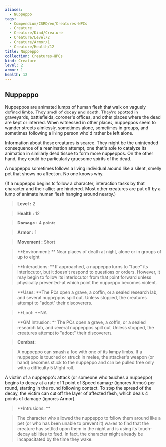 ```yaml
---
aliases:
  - Nuppeppo
tags:
  - Compendium/CSRD/en/Creatures-NPCs
  - Creature
  - Creature/Kind/Creature
  - Creature/Level/2
  - Creature/Armor/1
  - Creature/Health/12
title: Nuppeppo
collection: Creatures-NPCs
kind: Creature
level: 2
armor: 1
health: 12
---
```

## Nuppeppo    
Nuppeppos are animated lumps of human flesh that walk on vaguely defined limbs. They smell of decay and death. They're spotted in graveyards, battlefields, coroner's offices, and other places where the dead are kept or interred. When witnessed in other places, nuppeppos seem to wander streets aimlessly, sometimes alone, sometimes in groups, and sometimes following a living person who'd rather be left alone.  
Information about these creatures is scarce. They might be the unintended consequence of a reanimation attempt, one that's able to catalyze its animation in similarly dead tissue to form more nuppeppos. On the other hand, they could be particularly gruesome spirits of the dead.  
A nuppeppo sometimes follows a living individual around like a silent, smelly pet that shows no affection. No one knows why.   
(If a nuppeppo begins to follow a character, interaction tasks by that character and their allies are hindered. Most other creatures are put off by a lump of animate human flesh hanging around nearby.)    
  
    
> **Level :** 2    
> **Health :** 12    
> **Damage :** 4 points    
> **Armor :** 1    
> **Movement :** Short    
> **Environment: ** Near places of death at night, alone or in groups of up to eight    
> **Interactions: ** If approached, a nuppeppo turns to "face" its interlocutor, but it doesn't respond to questions or orders. However, it may begin to follow its interlocutor from that point forward unless physically prevented-at which point the nuppeppo becomes violent.    
> **Uses: **The PCs open a grave, a coffin, or a sealed research lab, and several nuppeppos spill out. Unless stopped, the creatures attempt to "adopt" their discoverers.    
> **Loot: **NA    
> **GM Intrusion: ** The PCs open a grave, a coffin, or a sealed research lab, and several nuppeppos spill out. Unless stopped, the creatures attempt to "adopt" their discoverers.    
  
> **Combat:**   
> A nuppeppo can smash a foe with one of its lumpy limbs. If a nuppeppo is touched or struck in melee, the attacker's weapon (or hand) becomes stuck to the nuppeppo and can be pulled free only with a difficulty 5 Might roll.  
A victim of a nuppeppo's attack (or someone who touches a nuppeppo) begins to decay at a rate of 1 point of Speed damage (ignores Armor) per round, starting in the round following contact. To stop the spread of the decay, the victim can cut off the layer of affected flesh, which deals 4 points of damage (ignores Armor).    
    
  
> **Intrusions: **   
> The character who allowed the nuppeppo to follow them around like a pet (or who has been unable to prevent it) wakes to find that the creature has settled upon them in the night and is using its touch-decay abilities to feed. In fact, the character might already be incapacitated by the time they wake.    
